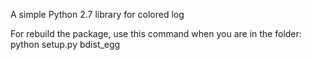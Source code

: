A simple Python 2.7 library for colored log

For rebuild the package, use this command when you are in the folder: python setup.py bdist_egg
